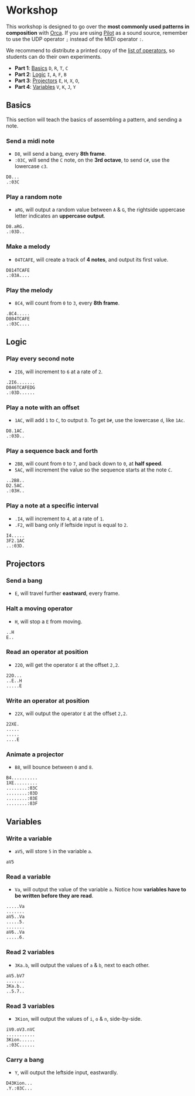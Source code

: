 # Workshop

This workshop is designed to go over the **most commonly used patterns in composition** with [Orca](https://github.com/hundredrabbits/Orca). If you are using [Pilot](http://github.com/hundredrabbits/Pilot) as a sound source, remember to use the UDP operator `;` instead of the MIDI operator `:`.

We recommend to distribute a printed copy of the [list of operators](https://github.com/hundredrabbits/Orca#operators), so students can do their own experiments.

- **Part 1**: [Basics](#Basics) `D`, `R`, `T`, `C`
- **Part 2**: [Logic](#Logic) `I`, `A`, `F`, `B`
- **Part 3**: [Projectors](#Projectors) `E`, `H`, `X`, `O`,
- **Part 4**: [Variables](#Variables) `V`, `K`, `J`, `Y`

## Basics

This section will teach the basics of assembling a pattern, and sending a note.

### Send a midi note

- `D8`, will send a bang, every **8th frame**.
- `:03C`, will send the `C` note, on the **3rd octave**, to send `C#`, use the lowercase `c3`.

```
D8...
.:03C
```

### Play a random note

- `aRG`, will output a random value between `A` & `G`, the rightside uppercase letter indicates an **uppercase output**.

```
D8.aRG.
.:03D..
```

### Make a melody

- `04TCAFE`, will create a track of **4 notes**, and output its first value.

```
D814TCAFE
.:03A....
```

### Play the melody

- `8C4`, will count from `0` to `3`, every **8th frame**.

```
.8C4.....
D804TCAFE
.:03C....
```

## Logic

### Play every second note

- `2I6`, will increment to `6` at a rate of `2`.

```
.2I6.......
D846TCAFEDG
.:03D......
```

### Play a note with an offset

- `1AC`, will add `1` to `C`, to output `D`. To get `D#`, use the lowercase `d`, like `1Ac`.

```
D8.1AC.
.:03D..
```

### Play a sequence back and forth

- `2B8`, will count from `0` to `7`, and back down to `0`, at **half speed**.
- `5AC`, will increment the value so the sequence starts at the note `C`.

```
..2B8..
D2.5AC.
.:03H..
```

### Play a note at a specific interval

- `.I4`, will increment to `4`, at a rate of `1`.
- `.F2`, will bang only if leftside input is equal to `2`.

```
I4.....
3F2.1AC
..:03D.
```

## Projectors

### Send a bang

- `E`, will travel further **eastward**, every frame.

### Halt a moving operator

- `H`, will stop a `E` from moving.

```
..H
E..
```

### Read an operator at position

- `22O`, will get the operator `E` at the offset `2,2`.

```
22O...
..E..H
.....E
```

### Write an operator at position

- `22X`, will output the operator `E` at the offset `2,2`.

```
22XE.
.....
.....
....E
```

### Animate a projector

- `B8`, will bounce between `0` and `8`.

```
B4..........
1XE.........
........:03C
........:03D
........:03E
........:03F
```

## Variables

### Write a variable

- `aV5`, will store `5` in the variable `a`.

```
aV5
```

### Read a variable

- `Va`, will output the value of the variable `a`. Notice how **variables have to be written before they are read**.

```
.....Va
.......
aV5..Va
.....5.
.......
aV6..Va
.....6.
```

### Read 2 variables

- `3Ka.b`, will output the values of `a` & `b`, next to each other.

```
aV5.bV7
.......
3Ka.b..
..5.7..
```

### Read 3 variables

- `3Kion`, will output the values of `i`, `o` & `n`, side-by-side.

```
iV0.oV3.nVC
...........
3Kion......
.:03C......
```

### Carry a bang

- `Y`, will output the leftside input, eastwardly.

```
D43Kion...
.Y.:03C...
```
